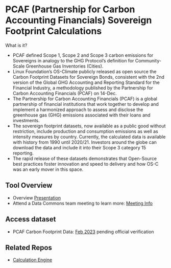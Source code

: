 # **PCAF (Partnership for Carbon Accounting Financials) Sovereign Footprint Calculations**

What is it?

- PCAF defined Scope 1, Scope 2 and Scope 3 carbon emissions for Sovereigns in analogy to the GHG Protocol’s definition for Community-Scale Greenhouse Gas Inventories (Cities).
- Linux Foundation’s OS-Climate publicly released as open source the Carbon Footprint Datasets for Sovereign Bonds, consistent with the 2nd version of the Global GHG Accounting and Reporting Standard for the Financial Industry, a methodology published by the Partnership for Carbon Accounting Financials (PCAF) on 14-Dec.
- The Partnership for Carbon Accounting Financials (PCAF) is a global partnership of financial institutions that work together to develop and implement a harmonized approach to assess and disclose the greenhouse gas (GHG) emissions associated with their loans and investments.
- The sovereign footprint datasets, now available as a public good without restriction, include production and consumption emissions as well as intensity measures by country. Currently, the calculated data is available with history from 1990 until 2020/21. Investors around the globe can download the data and include it into their Scope 3 category 15 reporting.
- The rapid release of these datasets demonstrates that Open-Source best practices foster innovation and speed to delivery and how OS-C was an early mover in this space.

## Tool Overview

- Overview [Presentation](https://osclimateorg.sharepoint.com/:b:/g/EdRTUaCr5qtOsZWQ0fNqs4cBmBrWHKoxcr2xTNS4S54YDg?e=A3pHXc)
- Attend a Data Commons team meeting to learn more: [Meeting Info](https://github.com/os-climate/OS-Climate-Community-Hub/blob/main/MEETING_LIST.md#note)

## Access dataset

- PCAF Carbon Footprint Data: [Feb 2023](https://osclimateorg.sharepoint.com/:x:/g/Ee2oCIKB_PVHu7czi1nPb7ABRJbM1gr6Zk3mS_DRBDJ_Vg?e=tGFAEK) pending official verification

## Related Repos

- [Calculation Engine](https://github.com/os-climate/PCAF-sovereign-footprint)
